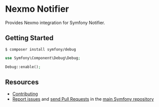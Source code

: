 Nexmo Notifier
==============

Provides Nexmo integration for Symfony Notifier.

Getting Started
---------------

```
$ composer install symfony/debug
```

```php
use Symfony\Component\Debug\Debug;

Debug::enable();
```

Resources
---------

  * [Contributing](https://symfony.com/doc/current/contributing/index.html)
  * [Report issues](https://github.com/symfony/symfony/issues) and
    [send Pull Requests](https://github.com/symfony/symfony/pulls)
    in the [main Symfony repository](https://github.com/symfony/symfony)
